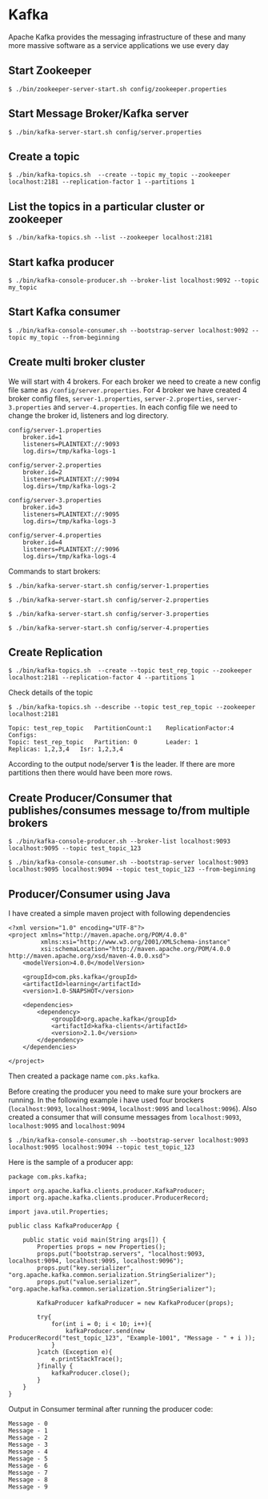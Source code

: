 # Kafka

 Apache Kafka provides the messaging infrastructure of these and many more massive software as a service applications we use every day
 
## Start Zookeeper
`$ ./bin/zookeeper-server-start.sh config/zookeeper.properties`

## Start Message Broker/Kafka server
`$ ./bin/kafka-server-start.sh config/server.properties`

## Create a topic
`$ ./bin/kafka-topics.sh  --create --topic my_topic --zookeeper localhost:2181 --replication-factor 1 --partitions 1`

## List the topics in a particular cluster or zookeeper
`$ ./bin/kafka-topics.sh --list --zookeeper localhost:2181`

## Start kafka producer
`$ ./bin/kafka-console-producer.sh --broker-list localhost:9092 --topic my_topic`

## Start Kafka consumer
`$ ./bin/kafka-console-consumer.sh --bootstrap-server localhost:9092 --topic my_topic --from-beginning`

## Create multi broker cluster
We will start with 4 brokers. For each broker we need to create a new config file same as `/config/server.properties`. For 4 broker we have created 4 broker config files, `server-1.properties`, `server-2.properties`, `server-3.properties` and `server-4.properties`. In each config file we need to change the broker id, listeners and log directory.
```
config/server-1.properties
	broker.id=1
    listeners=PLAINTEXT://:9093
    log.dirs=/tmp/kafka-logs-1

config/server-2.properties
	broker.id=2
    listeners=PLAINTEXT://:9094
    log.dirs=/tmp/kafka-logs-2

config/server-3.properties
	broker.id=3
    listeners=PLAINTEXT://:9095
    log.dirs=/tmp/kafka-logs-3

config/server-4.properties
	broker.id=4
    listeners=PLAINTEXT://:9096
    log.dirs=/tmp/kafka-logs-4         

```

Commands to start brokers:

`$ ./bin/kafka-server-start.sh config/server-1.properties`

`$ ./bin/kafka-server-start.sh config/server-2.properties`

`$ ./bin/kafka-server-start.sh config/server-3.properties`

`$ ./bin/kafka-server-start.sh config/server-4.properties`

## Create Replication

`$ ./bin/kafka-topics.sh  --create --topic test_rep_topic --zookeeper localhost:2181 --replication-factor 4 --partitions 1`

Check details of the topic
```
$ ./bin/kafka-topics.sh --describe --topic test_rep_topic --zookeeper localhost:2181

Topic: test_rep_topic   PartitionCount:1    ReplicationFactor:4 Configs:
Topic: test_rep_topic   Partition: 0        Leader: 1           Replicas: 1,2,3,4   Isr: 1,2,3,4

```
According to the output node/server **1** is the leader. If there are more partitions then there would have been more rows.

## Create Producer/Consumer that publishes/consumes message to/from multiple brokers

```
$ ./bin/kafka-console-producer.sh --broker-list localhost:9093 localhost:9095 --topic test_topic_123

$ ./bin/kafka-console-consumer.sh --bootstrap-server localhost:9093 localhost:9095 localhost:9094 --topic test_topic_123 --from-beginning 
```

## Producer/Consumer using Java
I have created a simple maven project with following dependencies 

```
<?xml version="1.0" encoding="UTF-8"?>
<project xmlns="http://maven.apache.org/POM/4.0.0"
         xmlns:xsi="http://www.w3.org/2001/XMLSchema-instance"
         xsi:schemaLocation="http://maven.apache.org/POM/4.0.0 http://maven.apache.org/xsd/maven-4.0.0.xsd">
    <modelVersion>4.0.0</modelVersion>

    <groupId>com.pks.kafka</groupId>
    <artifactId>learning</artifactId>
    <version>1.0-SNAPSHOT</version>

    <dependencies>
        <dependency>
            <groupId>org.apache.kafka</groupId>
            <artifactId>kafka-clients</artifactId>
            <version>2.1.0</version>
        </dependency>
    </dependencies>

</project>
```
Then created a package name `com.pks.kafka`. 

Before creating the producer you need to make sure your brockers are running. In the following example i have used four brockers (`localhost:9093`, `localhost:9094`, `localhost:9095` and `localhost:9096`). Also created a consumer that will consume messages from `localhost:9093`, `localhost:9095` and `localhost:9094` 
```
$ ./bin/kafka-console-consumer.sh --bootstrap-server localhost:9093 localhost:9095 localhost:9094 --topic test_topic_123 

```
Here is the sample of a producer app:

```
package com.pks.kafka;

import org.apache.kafka.clients.producer.KafkaProducer;
import org.apache.kafka.clients.producer.ProducerRecord;

import java.util.Properties;

public class KafkaProducerApp {

    public static void main(String args[]) {
        Properties props = new Properties();
        props.put("bootstrap.servers", "localhost:9093, localhost:9094, localhost:9095, localhost:9096");
        props.put("key.serializer", "org.apache.kafka.common.serialization.StringSerializer");
        props.put("value.serializer", "org.apache.kafka.common.serialization.StringSerializer");

        KafkaProducer kafkaProducer = new KafkaProducer(props);

        try{
            for(int i = 0; i < 10; i++){
                kafkaProducer.send(new ProducerRecord("test_topic_123", "Example-1001", "Message - " + i ));
            }
        }catch (Exception e){
            e.printStackTrace();
        }finally {
            kafkaProducer.close();
        }
    }
}
```

Output in Consumer terminal after running the producer code:
```
Message - 0
Message - 1
Message - 2
Message - 3
Message - 4
Message - 5
Message - 6
Message - 7
Message - 8
Message - 9
```



